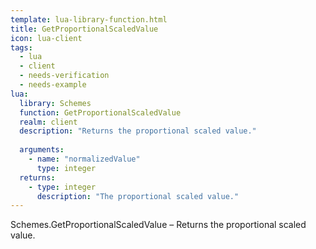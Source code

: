 ```yaml
---
template: lua-library-function.html
title: GetProportionalScaledValue
icon: lua-client
tags:
  - lua
  - client
  - needs-verification
  - needs-example
lua:
  library: Schemes
  function: GetProportionalScaledValue
  realm: client
  description: "Returns the proportional scaled value."
  
  arguments:
    - name: "normalizedValue"
      type: integer
  returns:
    - type: integer
      description: "The proportional scaled value."
---
```


<div class="lua__search__keywords">
Schemes.GetProportionalScaledValue &#x2013; Returns the proportional scaled value.
</div>
